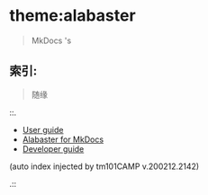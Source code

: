 # theme:alabaster
> MkDocs 's

## 索引:
> 随缘

::.

- [ User guide](guide.md)
- [ Alabaster for MkDocs](readme.md)
- [ Developer guide](dev.md)

(auto index injected by tm101CAMP v.200212.2142) 

.::



